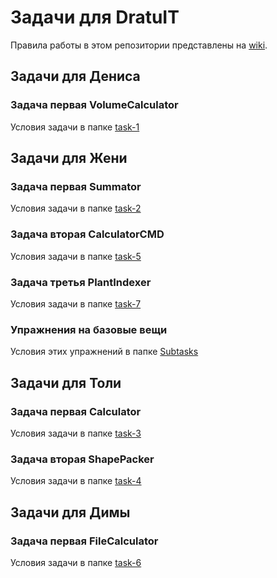 # Задачи для DratuIT

Правила работы в этом репозитории представлены на [wiki](https://github.com/Tauders/dratuIT/wiki).

## Задачи для Дениса

### Задача первая VolumeCalculator

Условия задачи в папке [task-1](task-1/README.md)

## Задачи для Жени

### Задача первая Summator

Условия задачи в папке [task-2](task-2/README.md)

### Задача вторая CalculatorCMD

Условия задачи в папке [task-5](task-5/README.md)

### Задача третья PlantIndexer

Условия задачи в папке [task-7](task-7/README.md)

### Упражнения на базовые вещи

Условия этих упражнений в папке [Subtasks](Subtasks/README.md)

## Задачи для Толи

### Задача первая Calculator

Условия задачи в папке [task-3](task-3/README.md)

### Задача вторая ShapePacker

Условия задачи в папке [task-4](task-4/README.md)

## Задачи для Димы

### Задача первая FileCalculator

Условия задачи в папке [task-6](task-6/README.md)
